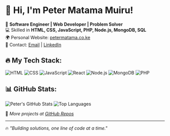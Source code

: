 # 👋 Hi, I'm Peter Matama Muiru!

🚀 **Software Engineer | Web Developer | Problem Solver**  
💻 Skilled in **HTML, CSS, JavaScript, PHP, Node.js, MongoDB, SQL**  
🌍 Personal Website: [petermatama.co.ke](https://www.petermatama.co.ke)  
📩 Contact: [Email](mailto:peter24matama@gmail.com) | [LinkedIn](https://www.linkedin.com/in/peter-matama-a81403206/)  

## 🔥 My Tech Stack:
![HTML](https://img.shields.io/badge/HTML5-E34F26?style=flat&logo=html5&logoColor=white)
![CSS](https://img.shields.io/badge/CSS3-1572B6?style=flat&logo=css3&logoColor=white)
![JavaScript](https://img.shields.io/badge/JavaScript-F7DF1E?style=flat&logo=javascript&logoColor=black)
![React](https://img.shields.io/badge/React-20232A?style=flat&logo=react&logoColor=61DAFB)
![Node.js](https://img.shields.io/badge/Node.js-43853D?style=flat&logo=node.js&logoColor=white)
![MongoDB](https://img.shields.io/badge/MongoDB-47A248?style=flat&logo=mongodb&logoColor=white)
![PHP](https://img.shields.io/badge/PHP-777BB4?style=flat&logo=php&logoColor=white)

## 📊 GitHub Stats:
![Peter's GitHub Stats](https://github-readme-stats.vercel.app/api?username=petermatama&show_icons=true&theme=radical)
![Top Languages](https://github-readme-stats.vercel.app/api/top-langs/?username=petermatama&layout=compact&theme=radical)


📌 _More projects at [GitHub Repos](https://github.com/MatamaPeter?tab=repositories)_  

---
🔥 _"Building solutions, one line of code at a time."_  
